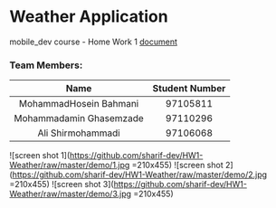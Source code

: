 # Weather Application

mobile_dev course - Home Work 1 [document](https://github.com/sharif-dev/HW1-Weather/raw/master/demo/Mobile_HW1.pdf)

### Team Members:
|        Name        | Student Number |
|:-----------------:|:--------------:|
|   MohammadHosein Bahmani  |    97105811    |
| Mohammadamin Ghasemzade |    97110296    |
|    Ali Shirmohammadi   |    97106068    |

![screen shot 1](https://github.com/sharif-dev/HW1-Weather/raw/master/demo/1.jpg =210x455)
![screen shot 2](https://github.com/sharif-dev/HW1-Weather/raw/master/demo/2.jpg =210x455)
![screen shot 3](https://github.com/sharif-dev/HW1-Weather/raw/master/demo/3.jpg =210x455)